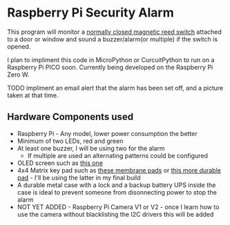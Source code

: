 # Raspberry Pi Security Alarm
This program will monitor a [normally closed magnetic reed switch](https://www.explainthatstuff.com/howreedswitcheswork.html) attached to a door or window and sound a buzzer/alarm(or multiple) if the switch is opened.

I plan to impliment this code in MicroPython or CurcuitPython to run on a Raspberry Pi PICO soon. Currently being developed on the Raspberry Pi Zero W.

TODO impliment an email alert that the alarm has been set off, and a picture taken at that time.

## Hardware Components used
* Raspberry Pi - Any model, lower power consumption the better
* Minimum of two LEDs, red and green
* At least one buzzer, I will be using two for the alarm
    * If multiple are used an alternating patterns could be configured
* OLED screen such as [this one](https://www.amazon.com/UCTRONICS-SSD1306-Self-Luminous-Display-Raspberry/dp/B072Q2X2LL/ref=sr_1_12?dchild=1&keywords=oled+screen+raspberry+pi&qid=1622034762&sr=8-12)
* 4x4 Matrix key pad such as [these membrane pads](https://www.amazon.com/Matrix-Membrane-Switch-Keyboard-Arduino/dp/B07THCLGCZ/ref=sr_1_4?dchild=1&keywords=4x4+matrix+keypad&qid=1622034846&sr=8-4) or [this more durable pad](https://www.adafruit.com/product/3844) - I'll be using the latter in my final build
* A durable metal case with a lock and a backup battery UPS inside the case is ideal to prevent someone from disonnecting power to stop the alarm
* NOT YET ADDED - Raspberry Pi Camera V1 or V2 - once I learn how to use the camera without blacklisting the I2C drivers this will be added